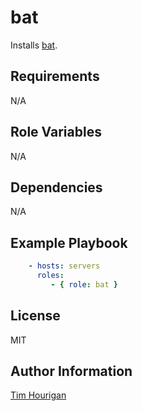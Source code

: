 # bat

Installs [bat](https://github.com/sharkdp/bat).

## Requirements

N/A

## Role Variables

N/A

## Dependencies

N/A

## Example Playbook

```yaml
    - hosts: servers
      roles:
         - { role: bat }
```

## License

MIT

## Author Information

[Tim Hourigan](https://github.com/timhourigan)
